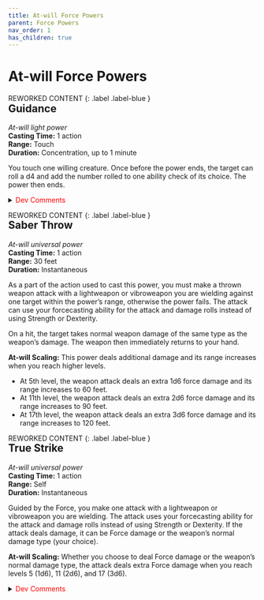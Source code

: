 ```yaml
---
title: At-will Force Powers
parent: Force Powers
nav_order: 1
has_children: true
---
```

# At-will Force Powers

REWORKED CONTENT
{: .label .label-blue }

<div style="margin-top:-30px;"></div>

## Guidance
*At-will light power*
<br>**Casting Time:** 1 action
<br>**Range:** Touch
<br>**Duration:** Concentration, up to 1 minute

You touch one willing creature. Once before the power ends, the target can roll a d4 and add the number rolled to one ability check of its choice. The power then ends.

<details>
<summary><font style="color:red">Dev Comments</font></summary>
Removed guidance's scaling at higher levels.
</details>

REWORKED CONTENT
{: .label .label-blue }

<div style="margin-top:-30px;"></div>

## Saber Throw
*At-will universal power*
<br>**Casting Time:** 1 action
<br>**Range:** 30 feet
<br>**Duration:** Instantaneous

As a part of the action used to cast this power, you must make a thrown weapon attack with a lightweapon or vibroweapon you are wielding against one target within the power’s range, otherwise the power fails. The attack can use your forcecasting ability for the attack and damage rolls instead of using Strength or Dexterity. 

On a hit, the target takes normal weapon damage of the same type as the weapon’s damage. The weapon then immediately returns to your hand.

**At-will Scaling:** This power deals additional damage and its range increases when you reach higher levels. 
 - At 5th level, the weapon attack deals an extra 1d6 force damage and its range increases to 60 feet.
 - At 11th level, the weapon attack deals an extra 2d6 force damage and its range increases to 90 feet.
 - At 17th level, the weapon attack deals an extra 3d6 force damage and its range increases to 120 feet.

REWORKED CONTENT
{: .label .label-blue }

<div style="margin-top:-30px;"></div>

## True Strike
*At-will universal power*
<br>**Casting Time:** 1 action
<br>**Range:** Self
<br>**Duration:** Instantaneous

Guided by the Force, you make one attack with a lightweapon or vibroweapon you are wielding. The attack uses your forcecasting ability for the attack and damage rolls instead of using Strength or Dexterity. If the attack deals damage, it can be Force damage or the weapon’s normal damage type (your choice).

**At-will Scaling:** Whether you choose to deal Force damage or the weapon’s normal damage	type, the attack deals extra Force damage when you reach levels 5 (1d6), 11 (2d6), and 17 (3d6).

<details>
<summary><font style="color:red">Dev Comments</font></summary>
Taken from the DND2024's True Strike.
</details>
